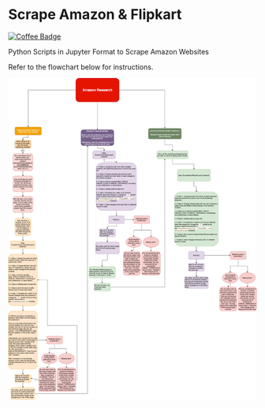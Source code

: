 # Scrape Amazon & Flipkart

[![Coffee Badge](https://img.shields.io/badge/-BuyMeACoffee-FFDD00?style=flat-square&logo=Buy-Me-A-Coffee&logoColor=white&link=https://www.buymeacoffee.com/harpreetvirk/)](https://www.buymeacoffee.com/harpreetvirk/)

Python Scripts in Jupyter Format to Scrape Amazon Websites

Refer to the flowchart below for instructions.

![](https://github.com/harpreetvirkk/Scrape-Amazon/blob/main/img/info.png)
